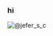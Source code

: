 ### hi 
![@jefer_s_c](https://user-images.githubusercontent.com/125378976/219987431-d076562f-40cb-4835-b8e0-c5393c384cbe.gif)
